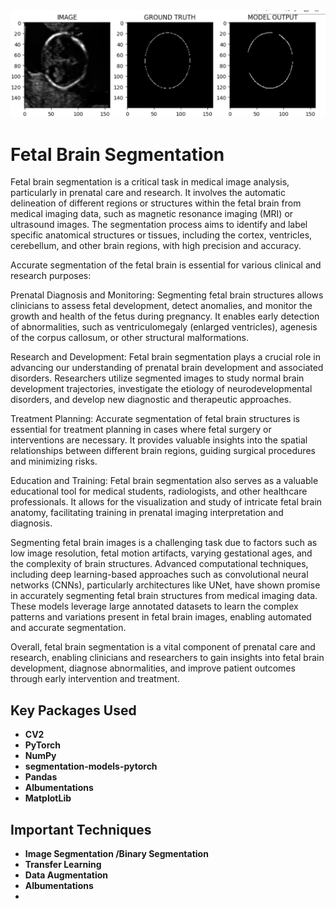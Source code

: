 <img src="FetailBreainSegmentation.png" alt="Fetal Brain Segmentation model output">

<h1>Fetal Brain Segmentation</h1>
Fetal brain segmentation is a critical task in medical image analysis, particularly in prenatal care and research. It involves the automatic delineation of different regions or structures within the fetal brain from medical imaging data, such as magnetic resonance imaging (MRI) or ultrasound images. The segmentation process aims to identify and label specific anatomical structures or tissues, including the cortex, ventricles, cerebellum, and other brain regions, with high precision and accuracy.

Accurate segmentation of the fetal brain is essential for various clinical and research purposes:

Prenatal Diagnosis and Monitoring: Segmenting fetal brain structures allows clinicians to assess fetal development, detect anomalies, and monitor the growth and health of the fetus during pregnancy. It enables early detection of abnormalities, such as ventriculomegaly (enlarged ventricles), agenesis of the corpus callosum, or other structural malformations.

Research and Development: Fetal brain segmentation plays a crucial role in advancing our understanding of prenatal brain development and associated disorders. Researchers utilize segmented images to study normal brain development trajectories, investigate the etiology of neurodevelopmental disorders, and develop new diagnostic and therapeutic approaches.

Treatment Planning: Accurate segmentation of fetal brain structures is essential for treatment planning in cases where fetal surgery or interventions are necessary. It provides valuable insights into the spatial relationships between different brain regions, guiding surgical procedures and minimizing risks.

Education and Training: Fetal brain segmentation also serves as a valuable educational tool for medical students, radiologists, and other healthcare professionals. It allows for the visualization and study of intricate fetal brain anatomy, facilitating training in prenatal imaging interpretation and diagnosis.

Segmenting fetal brain images is a challenging task due to factors such as low image resolution, fetal motion artifacts, varying gestational ages, and the complexity of brain structures. Advanced computational techniques, including deep learning-based approaches such as convolutional neural networks (CNNs), particularly architectures like UNet, have shown promise in accurately segmenting fetal brain structures from medical imaging data. These models leverage large annotated datasets to learn the complex patterns and variations present in fetal brain images, enabling automated and accurate segmentation.

Overall, fetal brain segmentation is a vital component of prenatal care and research, enabling clinicians and researchers to gain insights into fetal brain development, diagnose abnormalities, and improve patient outcomes through early intervention and treatment.

<h2>Key Packages Used</h2>
<ul>
  <li><b> CV2</b></li>
  <li><b> PyTorch</b></li>
  <li><b>NumPy</b> </li>
  <li><b>segmentation-models-pytorch</b> </li>
  <li> <b> Pandas</b></li>
  <li><b> Albumentations</b></li>
  <li><b>MatplotLib</b></li>
</ul>

<h2>Important Techniques</h2>
<ul>
  <li><b> Image Segmentation /Binary Segmentation </b></li>
  <li><b> Transfer Learning </b></li>
  <li><b> Data Augmentation</b></li>
  <li><b>Albumentations </b></li>
  <li><b> </b></li>
  </ul>
